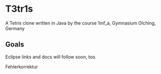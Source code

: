 # T3tr1s
A Tetris clone written in Java by the course 1inf_a, Gymnasium Olching, Germany

## Goals
Eclipse links and docs will follow soon, too.

Fehlerkorrektur